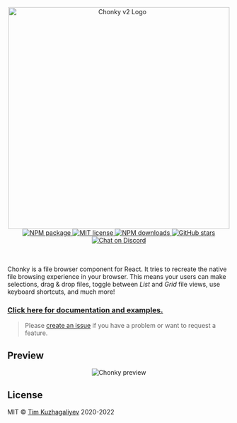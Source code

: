 <p align="center">
    <img src="https://chonky.io/chonky-logo-v2.png" alt="Chonky v2 Logo" width="500" />
    <br />
    <a href="https://www.npmjs.com/package/chonky">
        <img
            alt="NPM package"
            src="https://img.shields.io/npm/v/chonky.svg?style=flat&colorB=ffac5c"
        />
    </a>
    <a href="https://tldrlegal.com/license/mit-license">
        <img
            alt="MIT license"
            src="https://img.shields.io/npm/l/chonky?style=flat&colorB=dcd67a"
        />
    </a>
    <a href="https://www.npmjs.com/package/chonky">
        <img
            alt="NPM downloads"
            src="https://img.shields.io/npm/dt/chonky?style=flat&colorB=aef498"
        />
    </a>
    <a href="https://github.com/TimboKZ/Chonky">
        <img
            alt="GitHub stars"
            src="https://img.shields.io/github/stars/TimboKZ/Chonky?style=flat&colorB=50f4cc"
        />
    </a>
    <a href="https://discord.gg/4HJaFn9">
        <img
            alt="Chat on Discord"
            src="https://img.shields.io/discord/696033621986770957?label=discord&style=flat&colorB=08acee"
        />
    </a>
    <br />
    <br />
    <br />
</p>

Chonky is a file browser component for React. It tries to recreate the native file
browsing experience in your browser. This means your users can make selections, drag
& drop files, toggle between _List_ and _Grid_ file views, use keyboard shortcuts, and
much more!

### [Click here for documentation and examples.](https://chonky.io/)

> Please [create an issue](https://github.com/TimboKZ/Chonky/issues) if you have a
> problem or want to request a feature.

## Preview

<p align="center">
  <img src="https://chonky.io/chonky-v2-preview.gif" alt="Chonky preview">
</p>

## License

MIT © [Tim Kuzhagaliyev](https://github.com/TimboKZ) 2020-2022
